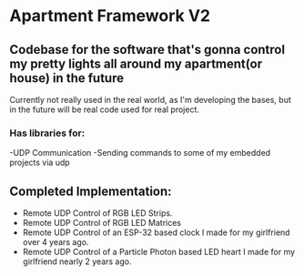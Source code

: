 # Apartment Framework V2
## Codebase for the software that's gonna control my pretty lights all around my apartment(or house) in the future
Currently not really used in the real world, as I'm developing the bases, but in the future will be real code used for real project. 

### Has libraries for: 
-UDP Communication 
-Sending commands to some of my embedded projects via udp

## Completed Implementation:
 - Remote UDP Control of RGB LED Strips. 
 - Remote UDP Control of RGB LED Matrices
 - Remote UDP Control of an ESP-32 based clock I made for my girlfriend over 4 years ago. 
 - Remote UDP Control of a Particle Photon based LED heart I made for my girlfriend nearly 2 years ago. 
 